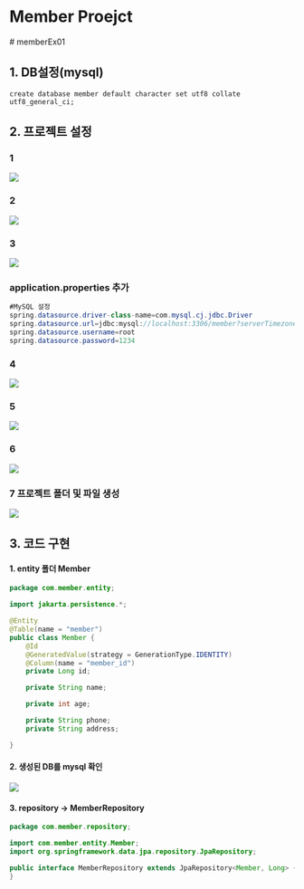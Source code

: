 <h1>Member Proejct</h1># memberEx01

<h2>1. DB설정(mysql) </h2>

```db
create database member default character set utf8 collate utf8_general_ci;
```

<h2>2. 프로젝트 설정 </h2>

<h3>1</h3>
<img src="/images/start01.PNG">
<h3>2</h3>
<img src="/images/start02.PNG">
<h3>3</h3>
<img src="/images/start03.PNG">

<h3>application.properties 추가</h3>

```java
#MySQL 설정
spring.datasource.driver-class-name=com.mysql.cj.jdbc.Driver
spring.datasource.url=jdbc:mysql://localhost:3306/member?serverTimezone=UTC
spring.datasource.username=root
spring.datasource.password=1234
```

<h3>4</h3>
<img src="/images/start04.PNG">
<h3>5</h3>
<img src="/images/start05.PNG">
<h3>6</h3>
<img src="/images/start06.PNG">

<h3>7 프로젝트 폴더 및 파일 생성</h3>
<img src="/images/start07.PNG">

<h2>3. 코드 구현 </h2>

<h4>1. entity 폴더 Member</h4>

```java
package com.member.entity;

import jakarta.persistence.*;

@Entity
@Table(name = "member")
public class Member {
    @Id
    @GeneratedValue(strategy = GenerationType.IDENTITY)
    @Column(name = "member_id")
    private Long id;

    private String name;

    private int age;

    private String phone;
    private String address;

}

```

<h4>2. 생성된 DB를 mysql 확인</h4>
<img src="/images/start08.PNG">

<h4>3. repository -> MemberRepository </h4>

```java
package com.member.repository;

import com.member.entity.Member;
import org.springframework.data.jpa.repository.JpaRepository;

public interface MemberRepository extends JpaRepository<Member, Long> {
}

```